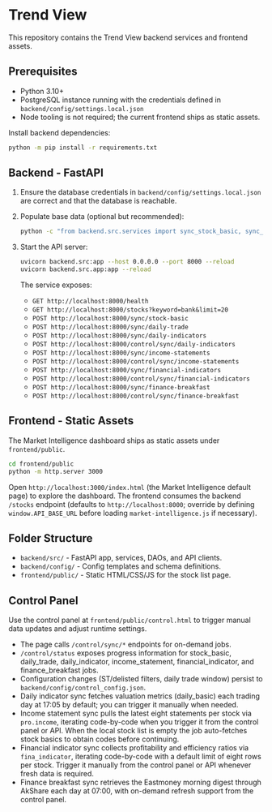 ﻿# Trend View

This repository contains the Trend View backend services and frontend assets.

## Prerequisites

- Python 3.10+
- PostgreSQL instance running with the credentials defined in `backend/config/settings.local.json`
- Node tooling is not required; the current frontend ships as static assets.

Install backend dependencies:

```sh
python -m pip install -r requirements.txt
```

## Backend - FastAPI

1. Ensure the database credentials in `backend/config/settings.local.json` are correct and that the database is reachable.
2. Populate base data (optional but recommended):

   ```sh
   python -c "from backend.src.services import sync_stock_basic, sync_daily_trade; sync_stock_basic(); sync_daily_trade(batch_size=50, window_days=30)"
   ```

3. Start the API server:

   ```sh
   uvicorn backend.src:app --host 0.0.0.0 --port 8000 --reload
   uvicorn backend.src.app:app --reload
   ```

   The service exposes:
   - `GET http://localhost:8000/health`
   - `GET http://localhost:8000/stocks?keyword=bank&limit=20`
   - `POST http://localhost:8000/sync/stock-basic`
   - `POST http://localhost:8000/sync/daily-trade`
   - `POST http://localhost:8000/sync/daily-indicators`
   - `POST http://localhost:8000/control/sync/daily-indicators`
   - `POST http://localhost:8000/sync/income-statements`
   - `POST http://localhost:8000/control/sync/income-statements`
   - `POST http://localhost:8000/sync/financial-indicators`
   - `POST http://localhost:8000/control/sync/financial-indicators`
   - `POST http://localhost:8000/sync/finance-breakfast`
   - `POST http://localhost:8000/control/sync/finance-breakfast`

## Frontend - Static Assets

The Market Intelligence dashboard ships as static assets under `frontend/public`.

```sh
cd frontend/public
python -m http.server 3000
```

Open `http://localhost:3000/index.html` (the Market Intelligence default page) to explore the dashboard. The frontend consumes the backend `/stocks` endpoint (defaults to `http://localhost:8000`; override by defining `window.API_BASE_URL` before loading `market-intelligence.js` if necessary).

## Folder Structure

- `backend/src/` - FastAPI app, services, DAOs, and API clients.
- `backend/config/` - Config templates and schema definitions.
- `frontend/public/` - Static HTML/CSS/JS for the stock list page.

## Control Panel

Use the control panel at `frontend/public/control.html` to trigger manual data updates and adjust runtime settings.
- The page calls `/control/sync/*` endpoints for on-demand jobs.
- `/control/status` exposes progress information for stock_basic, daily_trade, daily_indicator, income_statement, financial_indicator, and finance_breakfast jobs.
- Configuration changes (ST/delisted filters, daily trade window) persist to `backend/config/control_config.json`.
- Daily indicator sync fetches valuation metrics (daily_basic) each trading day at 17:05 by default; you can trigger it manually when needed.
- Income statement sync pulls the latest eight statements per stock via `pro.income`, iterating code-by-code when you trigger it from the control panel or API. When the local stock list is empty the job auto-fetches stock basics to obtain codes before continuing.
- Financial indicator sync collects profitability and efficiency ratios via `fina_indicator`, iterating code-by-code with a default limit of eight rows per stock. Trigger it manually from the control panel or API whenever fresh data is required.
- Finance breakfast sync retrieves the Eastmoney morning digest through AkShare each day at 07:00, with on-demand refresh support from the control panel.




